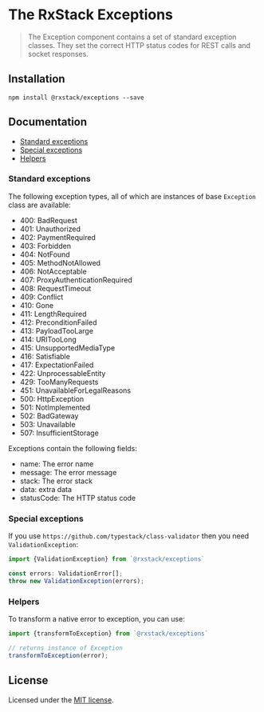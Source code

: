 # The RxStack Exceptions

> The Exception component contains a set of standard exception classes.
They set the correct HTTP status codes for REST calls and socket responses.

## Installation

```
npm install @rxstack/exceptions --save
```

## Documentation

* [Standard exceptions](#standard-exceptions)
* [Special exceptions](#special-exceptions)
* [Helpers](#helpers)

### <a name="standard-exceptions"></a>  Standard exceptions
The following exception types, all of which are instances of base `Exception` class are available:

- 400: BadRequest
- 401: Unauthorized
- 402: PaymentRequired
- 403: Forbidden
- 404: NotFound
- 405: MethodNotAllowed
- 406: NotAcceptable
- 407: ProxyAuthenticationRequired
- 408: RequestTimeout
- 409: Conflict
- 410: Gone
- 411: LengthRequired
- 412: PreconditionFailed
- 413: PayloadTooLarge
- 414: URITooLong
- 415: UnsupportedMediaType
- 416: Satisfiable
- 417: ExpectationFailed
- 422: UnprocessableEntity
- 429: TooManyRequests
- 451: UnavailableForLegalReasons
- 500: HttpException
- 501: NotImplemented
- 502: BadGateway
- 503: Unavailable
- 507: InsufficientStorage

Exceptions contain the following fields:

- name: The error name
- message: The error message
- stack: The error stack
- data: extra data
- statusCode: The HTTP status code

### <a name="special-exceptions"></a> Special exceptions
If you use `https://github.com/typestack/class-validator` then you need `ValidationException`:

```typescript
import {ValidationException} from `@rxstack/exceptions`

const errors: ValidationError[];
throw new ValidationException(errors);
```

### <a name="helpers"></a> Helpers
To transform a native error to exception, you can use:

```typescript
import {transformToException} from `@rxstack/exceptions`

// returns instance of Exception
transformToException(error);
```

## License

Licensed under the [MIT license](LICENSE).
